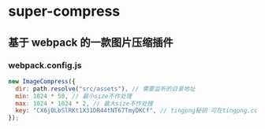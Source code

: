 # super-compress

## 基于 webpack 的一款图片压缩插件

### webpack.config.js

```js
new ImageCompress({
  dir: path.resolve("src/assets"), // 需要监听的目录地址
  min: 1024 * 50, // 最小size不作处理
  max: 1024 * 1024 * 2, // 最大size不作处理
  key: "CX6j0LbSlRKt1X31DR44tNT67TmyDKCf", // tingpng秘钥 可在tingpng.com自行获取
});
```
